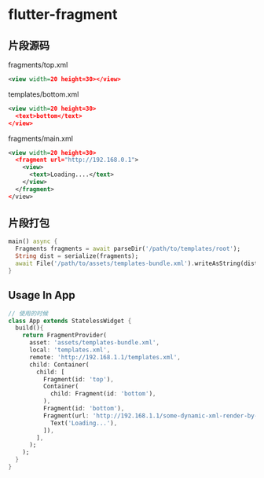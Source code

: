 # flutter-fragment

## 片段源码

fragments/top.xml

```xml
<view width=20 height=30></view>
```

templates/bottom.xml

```xml
<view width=20 height=30>
  <text>bottom</text>
</view>
```

fragments/main.xml

```xml
<view width=20 height=30>
  <fragment url="http://192.168.0.1">
    <view>
      <text>Loading....</text>
    </view>
  </fragment>
</view>
```

## 片段打包

```dart
main() async {
  Fragments fragments = await parseDir('/path/to/templates/root');
  String dist = serialize(fragments);
  await File('/path/to/assets/templates-bundle.xml').writeAsString(dist);
}
```

## Usage In App

```dart
// 使用的时候
class App extends StatelessWidget {
  build(){
    return FragmentProvider(
      asset: 'assets/templates-bundle.xml',
      local: 'templates.xml',
      remote: 'http://192.168.1.1/templates.xml',
      child: Container(
        child: [
          Fragment(id: 'top'),
          Container(
            child: Fragment(id: 'bottom'),
          ),
          Fragment(id: 'bottom'),
          Fragment(url: 'http://192.168.1.1/some-dynamic-xml-render-by-server', children: [
            Text('Loading...'),
          ]),
        ],
      );
    );
  }
}
```
